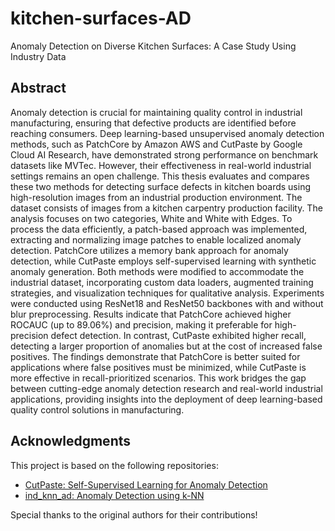 # kitchen-surfaces-AD
Anomaly Detection on Diverse Kitchen Surfaces: A Case Study Using Industry Data

## Abstract

Anomaly detection is crucial for maintaining quality control in industrial manufacturing,
ensuring that defective products are identified before reaching consumers.
Deep learning-based unsupervised anomaly detection methods, such as PatchCore
by Amazon AWS and CutPaste by Google Cloud AI Research, have demonstrated
strong performance on benchmark datasets like MVTec. However, their effectiveness
in real-world industrial settings remains an open challenge. This thesis evaluates
and compares these two methods for detecting surface defects in kitchen boards
using high-resolution images from an industrial production environment.
The dataset consists of images from a kitchen carpentry production facility. The
analysis focuses on two categories, White and White with Edges. To process the
data efficiently, a patch-based approach was implemented, extracting and normalizing
image patches to enable localized anomaly detection. PatchCore utilizes a memory
bank approach for anomaly detection, while CutPaste employs self-supervised
learning with synthetic anomaly generation. Both methods were modified to accommodate
the industrial dataset, incorporating custom data loaders, augmented
training strategies, and visualization techniques for qualitative analysis.
Experiments were conducted using ResNet18 and ResNet50 backbones with and
without blur preprocessing. Results indicate that PatchCore achieved higher ROCAUC
(up to 89.06%) and precision, making it preferable for high-precision defect
detection. In contrast, CutPaste exhibited higher recall, detecting a larger proportion
of anomalies but at the cost of increased false positives.
The findings demonstrate that PatchCore is better suited for applications where false
positives must be minimized, while CutPaste is more effective in recall-prioritized
scenarios. This work bridges the gap between cutting-edge anomaly detection research
and real-world industrial applications, providing insights into the deployment
of deep learning-based quality control solutions in manufacturing.

## Acknowledgments

This project is based on the following repositories:

- [CutPaste: Self-Supervised Learning for Anomaly Detection](https://github.com/LilitYolyan/CutPaste)
- [ind_knn_ad: Anomaly Detection using k-NN](https://github.com/rvorias/ind_knn_ad/tree/master) 

Special thanks to the original authors for their contributions!
